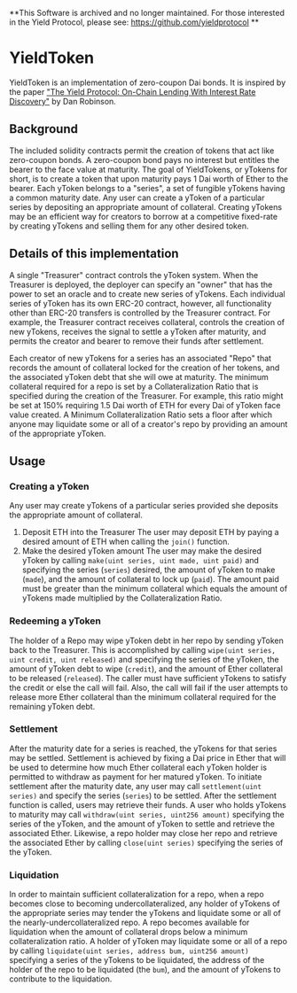**This Software is archived and no longer maintained. For those interested in the Yield Protocol, please see: https://github.com/yieldprotocol **





# YieldToken

YieldToken is an implementation of zero-coupon Dai bonds. It is inspired by the paper ["The Yield Protocol: On-Chain Lending With
Interest Rate Discovery"](http://research.paradigm.xyz/Yield.pdf) by Dan Robinson.

## Background

The included solidity contracts permit the creation of tokens that act like zero-coupon bonds. A zero-coupon bond pays no interest but entitles the bearer to the face value at maturity. The goal of YieldTokens, or yTokens for short, is to create a token that upon maturity pays 1 Dai worth of Ether to the bearer. Each yToken belongs to a "series", a set of fungible yTokens having a common maturity date. Any user can create a yToken of a particular series by depositing an appropriate amount of collateral. Creating yTokens may be an efficient way for creators to borrow at a competitive fixed-rate by creating yTokens and selling them for any other desired token.

## Details of this implementation

A single "Treasurer" contract controls the yToken system. When the Treasurer is deployed, the deployer can specify an "owner" that has the power to set an oracle and to create new series of yTokens. Each individual series of yToken has its own ERC-20 contract, however, all functionality other than ERC-20 transfers is controlled by the Treasurer contract. For example, the Treasurer contract receives collateral, controls the creation of new yTokens, receives the signal to settle a yToken after maturity, and permits the creator and bearer to remove their funds after settlement.

Each creator of new yTokens for a series has an associated "Repo" that records the amount of collateral locked for the creation of her tokens, and the associated yToken debt that she will owe at maturity. The minimum collateral required for a repo is set by a Collateralization Ratio that is specified during the creation of the Treasurer. For example, this ratio might be set at 150% requiring 1.5 Dai worth of ETH for every Dai of yToken face value created. A Minimum Collateralization Ratio sets a floor after which anyone may liquidate some or all of a creator's repo by providing an amount of the appropriate yToken.

## Usage

### Creating a yToken

Any user may create yTokens of a particular series provided she deposits the appropriate amount of collateral.

1. Deposit ETH into the Treasurer
    The user may deposit ETH by paying a desired amount of ETH when calling the `join()` function.
2. Make the desired yToken amount
    The user may make the desired yToken by calling `make(uint series, uint made, uint paid)` and specifying the series (`series`) desired, the amount of yToken to make (`made`), and the amount of collateral to lock up (`paid`). The amount paid must be greater than the minimum collateral which equals the amount of yTokens made multiplied by the Collateralization Ratio.


### Redeeming a yToken

The holder of a Repo may wipe yToken debt in her repo by sending yToken back to the Treasurer. This is accomplished by calling `wipe(uint series, uint credit, uint released)` and specifying the series of the yToken, the amount of yToken debt to wipe (`credit`), and the amount of Ether collateral to be released (`released`). The caller must have sufficient yTokens to satisfy the credit or else the call will fail. Also, the call will fail if the user attempts to release more Ether collateral than the minimum collateral required for the remaining yToken debt.


### Settlement

After the maturity date for a series is reached, the yTokens for that series may be settled.  Settlement is achieved by fixing a Dai price in Ether that will be used to determine how much Ether collateral each yToken holder is permitted to withdraw as payment for her matured yToken. To initiate settlement after the maturity date, any user may call `settlement(uint series)` and specify the series (`series`) to be settled. After the settlement function is called, users may retrieve their funds. A user who holds yTokens to maturity may call `withdraw(uint series, uint256 amount)` specifying the series of the yToken, and the amount of yToken to settle and retrieve the associated Ether. Likewise, a repo holder may close her repo and retrieve the associated Ether by calling `close(uint series)` specifying the series of the yToken.

### Liquidation

In order to maintain sufficient collateralization for a repo, when a repo becomes close to becoming undercollateralized, any holder of yTokens of the appropriate series may tender the yTokens and liquidate some or all of the nearly-undercollateralized repo. A repo becomes available for liquidation when the amount of collateral drops below a minimum collateralization ratio. A holder of yToken may liquidate some or all of a repo by calling `liquidate(uint series, address bum, uint256 amount)` specifying a series of the yTokens to be liquidated, the address of the holder of the repo to be liquidated (the `bum`), and the amount of yTokens to contribute to the liquidation. 
